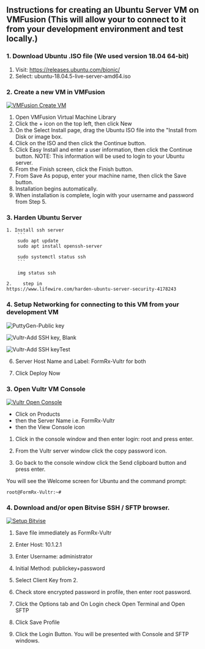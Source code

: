 
## Instructions for creating an Ubuntu Server VM on VMFusion (This will allow your to connect to it from your development environment and test locally.)

### 1. Download Ubuntu .ISO file (We used version 18.04 64-bit)

1.  Visit: https://releases.ubuntu.com/bionic/
2.  Select: ubuntu-18.04.5-live-server-amd64.iso

### 2. Create a new VM in VMFusion

[![VMFusion Create VM](./images/et0203-01_VMFusion-Create-VM.png)](./images/et0202-01_VMFusion-Create-VM.mp4 "VMFusion Create VM")

1. Open VMFusion Virtual Machine Library
2. Click the + icon on the top left, then click New
3. On the Select Install page, drag the Ubuntu ISO file into the "Install from Disk or image box.
4. Click on the ISO and then click the Continue button.
5. Click Easy Install and enter a user information, then click the Continue button. NOTE: This information will be used to login to your Ubuntu server.
6. From the Finish screen, click the Finish button.
7. From Save As popup, enter your machine name, then click the Save button. 
8. Installation begins automatically.
9. When installation is complete, login with your username and password from Step 5.

### 3. Harden Ubuntu Server
    1. Install ssh server
        ```
        sudo apt update
        sudo apt install openssh-server

        sudo systemctl status ssh
        ```

        img status ssh

    2.    step in
    https://www.lifewire.com/harden-ubuntu-server-security-4178243
     

### 4. Setup Networking for connecting to this VM from your development VM








![PuttyGen-Public key](./images/et0202-03_PuttyGen-highlight-for-paste.png "PuttyGen-Public key")

![Vultr-Add SSH key, Blank](./images/et0202-04_Vultr-add-SSH-key-blank.png "Blank Key")

![Vultr-Add SSH keyTest](./images/et0202-05_Vultr-add-SSH-key-pasted.png "Pasted Key")


6. Server Host Name and Label: FormRx-Vultr for both

7. Click Deploy Now


### 3. Open Vultr VM Console

[![Vultr Open Console](./images/et0202-06_Vultr-console.png)](./images/et0202-06_Vultr-console.mp4 "Vultr Open Console")


+ Click on Products
+ then the Server Name i.e. FormRx-Vultr
+ then the View Console icon

1. Click in the console window and then enter login: root and press enter.

2. From the Vultr server window click the copy password icon.

3. Go back to the console window click the Send clipboard button and press enter.

You will see the Welcome screen for Ubuntu and the command prompt:

    root@FormRx-Vultr:~#

### 4. Download and/or open Bitvise SSH / SFTP browser.


[![Setup Bitvise](./images/et0202-02_Bitvise_Setup.png_Bitvise_Setup.png)](./images/et0202-02_Bitvise_Setup.mp4 "Setup Bitvise")


 1. Save file immediately as FormRx-Vultr

 2. Enter Host: 10.1.2.1

 3. Enter Username: administrator

 4. Initial Method: publickey+password

 5. Select Client Key from 2.

 7. Check store encrypted password in profile, then enter root password.

 8. Click the Options tab and On Login check Open Terminal and Open SFTP

 9. Click Save Profile

10. Click the Login Button.
    You will be presented with Console and SFTP windows.

